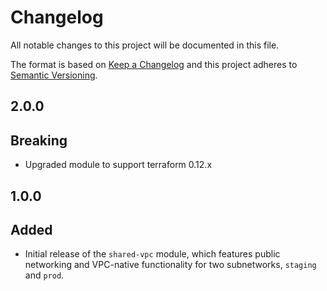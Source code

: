# Changelog
All notable changes to this project will be documented in this file.

The format is based on [Keep a Changelog](http://keepachangelog.com/en/1.0.0/)
and this project adheres to [Semantic Versioning](http://semver.org/spec/v2.0.0.html).

## 2.0.0

## Breaking

* Upgraded module to support terraform 0.12.x

## 1.0.0

## Added

* Initial release of the `shared-vpc` module, which features public networking and VPC-native functionality for two subnetworks, `staging` and `prod`. 
